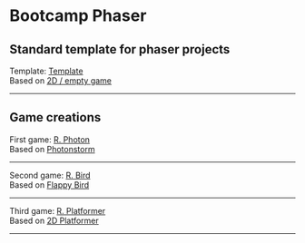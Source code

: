 # Bootcamp Phaser
Standard template for phaser projects
---

Template: [Template](https://github.com/RobLui/Phaser/tree/master/_standard)
<br>
Based on [2D / empty game](http://www.lessmilk.com/tutorial/2d-platformer-phaser)
***

Game creations
---
First game: [R. Photon](https://github.com/RobLui/Phaser/tree/master/first_game)
<br>
Based on [Photonstorm](http://phaser.io/tutorials/making-your-first-phaser-game)
***

Second game: [R. Bird](https://github.com/RobLui/Phaser/tree/master/second_game)
<br>
Based on [Flappy Bird](http://www.lessmilk.com/tutorial/flappy-bird-phaser-1)
***

Third game: [R. Platformer](https://github.com/RobLui/Phaser/tree/master/third_game)
<br>
Based on [2D Platformer](http://www.lessmilk.com/tutorial/2d-platformer-phaser)
***
